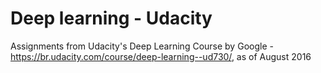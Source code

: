# Deep learning - Udacity
Assignments from Udacity's Deep Learning Course by Google - https://br.udacity.com/course/deep-learning--ud730/, as of August 2016
